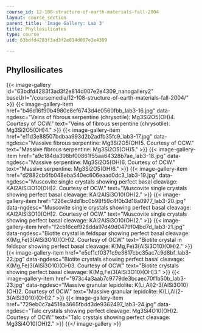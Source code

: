 ```yaml
---
course_id: 12-108-structure-of-earth-materials-fall-2004
layout: course_section
parent_title: 'Image Gallery: Lab 3'
title: Phyllosilicates
type: course
uid: 63bdfd4283f3ad3f2e814d007e2e4309

---
```


Phyllosilicates
---------------
{{< image-gallery id="63bdfd4283f3ad3f2e814d007e2e4309_nanogallery2" baseUrl="/coursemedia/12-108-structure-of-earth-materials-fall-2004/" >}}
{{< image-gallery-item href="b46d16f90b4980e8ef6743d4e0560fbb_lab3-16.jpg" data-ngdesc="Veins of fibrous serpentine (chrysotile): Mg3Si2O5(OH)4. Courtesy of OCW." text="Veins of fibrous serpentine (chrysotile): Mg3Si2O5(OH)4." >}}
{{< image-gallery-item href="e11d3e88507bdbaa993d2b2adfb35fc9_lab3-17.jpg" data-ngdesc="Massive fibrous serpentine: Mg3Si2O5(OH)5. Courtesy of OCW." text="Massive fibrous serpentine: Mg3Si2O5(OH)5." >}}
{{< image-gallery-item href="a9c184da308bf00861f55aa64328b7ae_lab3-18.jpg" data-ngdesc="Massive serpentine: Mg3Si2O5(OH)6. Courtesy of OCW." text="Massive serpentine: Mg3Si2O5(OH)6." >}}
{{< image-gallery-item href="d2882cb6fb048eba540ec606eaad0dc3_lab3-19.jpg" data-ngdesc="Muscovite single crystals showing perfect basal cleavage: KAl2AlSi3O10(OH)2. Courtesy of OCW." text="Muscovite single crystals showing perfect basal cleavage: KAl2AlSi3O10(OH)2." >}}
{{< image-gallery-item href="226ec9dd1bc0b98f59c4f0b3d18a0977_lab3-20.jpg" data-ngdesc="Muscovite single crystals showing perfect basal cleavage: KAl2AlSi3O10(OH)2. Courtesy of OCW." text="Muscovite single crystals showing perfect basal cleavage: KAl2AlSi3O10(OH)2." >}}
{{< image-gallery-item href="f2cb16cef928dda97d49d0479f04bd7d_lab3-21.jpg" data-ngdesc="Biotite crystal in feldspar showing perfect basal cleavage: K(Mg,Fe)3(AlSi3O10)(OH)2. Courtesy of OCW." text="Biotite crystal in feldspar showing perfect basal cleavage: K(Mg,Fe)3(AlSi3O10)(OH)2." >}}
{{< image-gallery-item href="e5cf1cf0371c9e3817cbc35ac7c9d8bf_lab3-22.jpg" data-ngdesc="Biotite crystals showing perfect basal cleavage: K(Mg,Fe)3(AlSi3O10)(OH)3. Courtesy of OCW." text="Biotite crystals showing perfect basal cleavage: K(Mg,Fe)3(AlSi3O10)(OH)3." >}}
{{< image-gallery-item href="973c4a3aab7c9779de3bcaec70f1b50b_lab3-23.jpg" data-ngdesc="Massive granular lepidolite: K(Li,Al)2-3(AlSi3O10)(OH)2. Courtesy of OCW." text="Massive granular lepidolite: K(Li,Al)2-3(AlSi3O10)(OH)2." >}}
{{< image-gallery-item href="729eb0c7a4518a3665fbdd3de9362497_lab3-24.jpg" data-ngdesc="Talc crystals showing perfect cleavage: Mg3Si4O10(OH)2. Courtesy of OCW." text="Talc crystals showing perfect cleavage: Mg3Si4O10(OH)2." >}}
{{</ image-gallery >}}